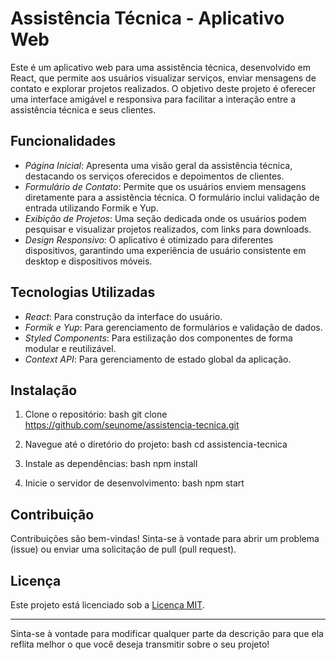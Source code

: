 
# Assistência Técnica - Aplicativo Web

Este é um aplicativo web para uma assistência técnica, desenvolvido em React, que permite aos usuários visualizar serviços, enviar mensagens de contato e explorar projetos realizados. O objetivo deste projeto é oferecer uma interface amigável e responsiva para facilitar a interação entre a assistência técnica e seus clientes.

## Funcionalidades

- *Página Inicial*: Apresenta uma visão geral da assistência técnica, destacando os serviços oferecidos e depoimentos de clientes.
- *Formulário de Contato*: Permite que os usuários enviem mensagens diretamente para a assistência técnica. O formulário inclui validação de entrada utilizando Formik e Yup.
- *Exibição de Projetos*: Uma seção dedicada onde os usuários podem pesquisar e visualizar projetos realizados, com links para downloads.
- *Design Responsivo*: O aplicativo é otimizado para diferentes dispositivos, garantindo uma experiência de usuário consistente em desktop e dispositivos móveis.

## Tecnologias Utilizadas

- *React*: Para construção da interface do usuário.
- *Formik e Yup*: Para gerenciamento de formulários e validação de dados.
- *Styled Components*: Para estilização dos componentes de forma modular e reutilizável.
- *Context API*: Para gerenciamento de estado global da aplicação.

## Instalação

1. Clone o repositório:
   bash
   git clone https://github.com/seunome/assistencia-tecnica.git
   
2. Navegue até o diretório do projeto:
   bash
   cd assistencia-tecnica
   
3. Instale as dependências:
   bash
   npm install
   
4. Inicie o servidor de desenvolvimento:
   bash
   npm start
   

## Contribuição

Contribuições são bem-vindas! Sinta-se à vontade para abrir um problema (issue) ou enviar uma solicitação de pull (pull request).

## Licença

Este projeto está licenciado sob a [Licença MIT](LICENSE).

---

Sinta-se à vontade para modificar qualquer parte da descrição para que ela reflita melhor o que você deseja transmitir sobre o seu projeto!